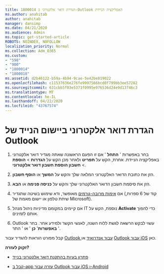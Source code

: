 ```yaml
---
title: 1800014 הגדרת דואר אלקטרוני ב-Outlook האפליקציה הניידת
ms.author: anahitab
author: anahitab
manager: dansimp
ms.date: 04/21/2020
ms.audience: Admin
ms.topic: get-started-article
ROBOTS: NOINDEX, NOFOLLOW
localization_priority: Normal
ms.collection: Adm_O365
ms.custom:
- "598"
- "900"
- "1800014"
- "1800018"
ms.assetid: d2b46122-b59a-4b94-9cae-5e42be819022
ms.openlocfilehash: c11537636e276fe9997566bcd0f799bb3ee57282
ms.sourcegitcommit: 631cbb5f03e5371f0995e976536d24e9d13746c3
ms.translationtype: MT
ms.contentlocale: he-IL
ms.lasthandoff: 04/22/2020
ms.locfileid: "43767574"
---
```

# <a name="set-up-email-in-the-outlook-mobile-app"></a>הגדרת דואר אלקטרוני ביישום הנייד של Outlook

1. בחר באפשרות ' **התחל** ' אם זו הפעם הראשונה שאתה מגדיר דואר אלקטרוני באפליקציה הניידת. אחרת, הקש על **תפריט** ולאחר מכן הקש על **הגדרות** \> **הוספת** \> **חשבון הוספת חשבון דואר אלקטרוני**.

2. הזן את כתובת הדואר האלקטרוני המלאה שלך והקש על **המשך** או **הוסף חשבון**.

3. הזן את סיסמת חשבון הדואר האלקטרוני שלך והקש על **כניסה פנימה** או **הבא**.

4. אם [אימות מרובה-גורמים](https://docs.microsoft.com/office365/admin/security-and-compliance/set-up-multi-factor-authentication) מאופשר, ודא שימוש בשיטה שתגדיר (קוד של 6 ספרות, שיחת טלפון או יישום מאמת של Microsoft).

5. אם קיימים במקומם מדיניות ניהול מנהל IT נוספת, הקש על **Activate** כדי להפוך אותם לזמינים.

6. Outlook עשוי לבקש הרשאה לגשת ללוח השנה, לאנשי הקשר ולמידע אחר. בחר **באפשרות**' **כן** ' או ' התר '.

קבל מפורט הוראות להגדיר עבור [Outlook עבור אנדרואיד](https://support.office.com/article/886db551-8dfa-4fd5-b835-f8e532091872.aspx) או [Outlook עבור iOS](https://support.office.com/article/b2de2161-cc1d-49ef-9ef9-81acd1c8e234.aspx) כאן.
  
 **זקוק לעזרה?**
  
- [פתרון בעיות בהתקנת דואר אלקטרוני בנייד](https://support.office.com/article/a264ef01-9c88-48fb-9285-7017e4f31f02.aspx)

- [קבל ב-app עזרה עבור Outlook עבור iOS ו-Android](https://support.office.com/article/218a22d1-9fa5-4889-b689-de1c63493243.aspx#ID0EAABAAA=Contact_Support)
